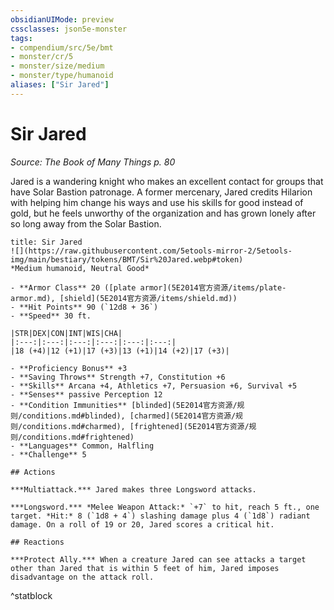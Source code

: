```yaml
---
obsidianUIMode: preview
cssclasses: json5e-monster
tags:
- compendium/src/5e/bmt
- monster/cr/5
- monster/size/medium
- monster/type/humanoid
aliases: ["Sir Jared"]
---
```

# Sir Jared
*Source: The Book of Many Things p. 80*  

Jared is a wandering knight who makes an excellent contact for groups that have Solar Bastion patronage. A former mercenary, Jared credits Hilarion with helping him change his ways and use his skills for good instead of gold, but he feels unworthy of the organization and has grown lonely after so long away from the Solar Bastion.

```ad-statblock
title: Sir Jared
![](https://raw.githubusercontent.com/5etools-mirror-2/5etools-img/main/bestiary/tokens/BMT/Sir%20Jared.webp#token)
*Medium humanoid, Neutral Good*

- **Armor Class** 20 ([plate armor](5E2014官方资源/items/plate-armor.md), [shield](5E2014官方资源/items/shield.md))
- **Hit Points** 90 (`12d8 + 36`)
- **Speed** 30 ft.

|STR|DEX|CON|INT|WIS|CHA|
|:---:|:---:|:---:|:---:|:---:|:---:|
|18 (+4)|12 (+1)|17 (+3)|13 (+1)|14 (+2)|17 (+3)|

- **Proficiency Bonus** +3
- **Saving Throws** Strength +7, Constitution +6
- **Skills** Arcana +4, Athletics +7, Persuasion +6, Survival +5
- **Senses** passive Perception 12
- **Condition Immunities** [blinded](5E2014官方资源/规则/conditions.md#blinded), [charmed](5E2014官方资源/规则/conditions.md#charmed), [frightened](5E2014官方资源/规则/conditions.md#frightened)
- **Languages** Common, Halfling
- **Challenge** 5

## Actions

***Multiattack.*** Jared makes three Longsword attacks.

***Longsword.*** *Melee Weapon Attack:* `+7` to hit, reach 5 ft., one target. *Hit:* 8 (`1d8 + 4`) slashing damage plus 4 (`1d8`) radiant damage. On a roll of 19 or 20, Jared scores a critical hit.

## Reactions

***Protect Ally.*** When a creature Jared can see attacks a target other than Jared that is within 5 feet of him, Jared imposes disadvantage on the attack roll.
```
^statblock